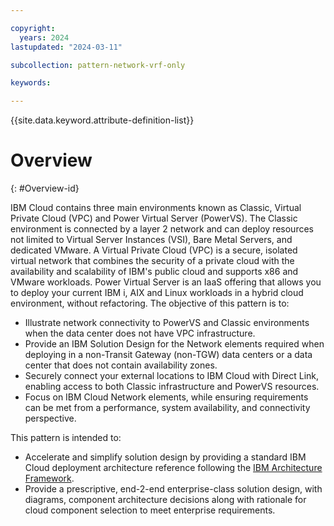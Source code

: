 ```yaml
---

copyright:
  years: 2024
lastupdated: "2024-03-11"

subcollection: pattern-network-vrf-only

keywords:

---
```


{{site.data.keyword.attribute-definition-list}}

# Overview
{: #Overview-id}

IBM Cloud contains three main environments known as Classic, Virtual Private Cloud (VPC) and Power Virtual Server (PowerVS). The Classic environment is connected by a layer 2 network and can deploy resources not limited to Virtual Server Instances (VSI), Bare Metal Servers, and dedicated VMware. A Virtual Private Cloud (VPC) is a secure, isolated virtual network that combines the security of a private cloud with the availability and scalability of IBM's public cloud and supports x86 and VMware workloads. Power Virtual Server is an IaaS offering that allows you to deploy your current IBM i, AIX and Linux workloads in a hybrid cloud environment, without refactoring. The objective of this pattern is to:

-   Illustrate network connectivity to PowerVS and Classic environments when the data center does not have VPC infrastructure.
-   Provide an IBM Solution Design for the Network elements required when deploying in a non-Transit Gateway (non-TGW) data centers or a data center that does not contain availability zones.
-   Securely connect your external locations to IBM Cloud with Direct Link, enabling access to both Classic infrastructure and PowerVS resources.
-   Focus on IBM Cloud Network elements, while ensuring requirements can be met from a performance, system availability, and connectivity perspective.

This pattern is intended to:

-   Accelerate and simplify solution design by providing a standard IBM Cloud deployment architecture reference following the [IBM Architecture Framework](/docs/architecture-framework).
-   Provide a prescriptive, end-2-end enterprise-class solution design, with diagrams, component architecture decisions along with rationale for cloud component selection to meet enterprise requirements.
